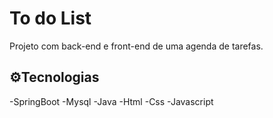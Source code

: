 # To do List

Projeto com back-end e front-end de uma agenda de tarefas.

## ⚙️Tecnologias
-SpringBoot
-Mysql
-Java
-Html
-Css
-Javascript
